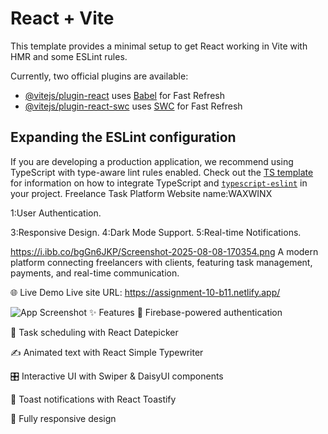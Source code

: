 # React + Vite

This template provides a minimal setup to get React working in Vite with HMR and some ESLint rules.

Currently, two official plugins are available:

- [@vitejs/plugin-react](https://github.com/vitejs/vite-plugin-react/blob/main/packages/plugin-react) uses [Babel](https://babeljs.io/) for Fast Refresh
- [@vitejs/plugin-react-swc](https://github.com/vitejs/vite-plugin-react/blob/main/packages/plugin-react-swc) uses [SWC](https://swc.rs/) for Fast Refresh

## Expanding the ESLint configuration

If you are developing a production application, we recommend using TypeScript with type-aware lint rules enabled. Check out the [TS template](https://github.com/vitejs/vite/tree/main/packages/create-vite/template-react-ts) for information on how to integrate TypeScript and [`typescript-eslint`](https://typescript-eslint.io) in your project.
Freelance Task Platform
Website name:WAXWINX

 1:User Authentication.

 3:Responsive Design.
 4:Dark Mode Support.
5:Real-time Notifications.


https://i.ibb.co/bgGn6JKP/Screenshot-2025-08-08-170354.png
A modern platform connecting freelancers with clients, featuring task management, payments, and real-time communication.

🌐 Live Demo
Live site URL: https://assignment-10-b11.netlify.app/

![App Screenshot](https://i.ibb.co/LdSb1bsR/Screenshot-2025-08-08-170713.png)
✨ Features
🔐 Firebase-powered authentication

📅 Task scheduling with React Datepicker

✍️ Animated text with React Simple Typewriter

🎛️ Interactive UI with Swiper & DaisyUI components

💬 Toast notifications with React Toastify

📱 Fully responsive design
